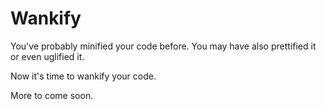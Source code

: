 # Wankify

You've probably minified your code before.
You may have also prettified it or even uglified it.

Now it's time to wankify your code.

More to come soon.
